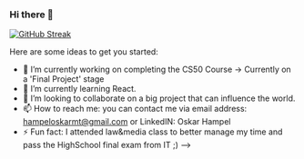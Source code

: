 ### Hi there 👋

[![GitHub Streak](https://github-readme-streak-stats.herokuapp.com?user=oskarblazej&theme=dark)](https://git.io/streak-stats)

Here are some ideas to get you started:

- 🔭 I’m currently working on completing the CS50 Course -> Currently on a 'Final Project' stage
- 🌱 I’m currently learning React.
- 👯 I’m looking to collaborate on a big project that can influence the world.
- 📫 How to reach me: you can contact me via email address: hampeloskarmt@gmail.com or LinkedIN: Oskar Hampel
- ⚡ Fun fact: I attended law&media class to better manage my time and pass the HighSchool final exam from IT ;)
-->

